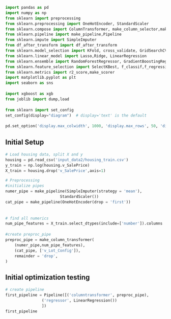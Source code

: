 ```python
import pandas as pd
import numpy as np
from sklearn import preprocessing
from sklearn.preprocessing import OneHotEncoder, StandardScaler
from sklearn.compose import ColumnTransformer, make_column_selector,make_column_transformer
from sklearn.pipeline import make_pipeline,Pipeline 
from sklearn.impute import SimpleImputer
from df_after_transform import df_after_transform
from sklearn.model_selection import KFold, cross_validate, GridSearchCV, cross_val_score,train_test_split
from sklearn.linear_model import Lasso,Ridge, LinearRegression
from sklearn.ensemble import RandomForestRegressor, GradientBoostingRegressor
from sklearn.feature_selection import SelectKBest, f_classif,f_regression
from sklearn.metrics import r2_score,make_scorer
import matplotlib.pyplot as plt
import seaborn as sns

import xgboost as xgb
from joblib import dump,load

from sklearn import set_config
set_config(display="diagram")  # display='text' is the default

pd.set_option('display.max_colwidth', 1000, 'display.max_rows', 50, 'display.max_columns', None) 
```

## Initial Setup


```python
# Load housing data, split X and y
housing = pd.read_csv('input_data2/housing_train.csv')
y_train = np.log(housing.v_SalePrice)
X_train = housing.drop('v_SalePrice',axis=1)
```


```python
# Preprocessing
#initialize pipes
numer_pipe = make_pipeline(SimpleImputer(strategy = 'mean'),
                        StandardScaler())
cat_pipe = make_pipeline(OneHotEncoder(drop = 'first'))


# find all numerics
num_pipe_features = X_train.select_dtypes(include=['number']).columns

#create preproc_pipe
preproc_pipe = make_column_transformer(
    (numer_pipe,num_pipe_features),
    (cat_pipe, ['v_Lot_Config']),
    remainder = 'drop',
)

```

## Initial optimization testing


```python
# create pipeline
first_pipeline = Pipeline([('columntransformer', preproc_pipe),
                ('regressor', LinearRegression())
                ])
first_pipeline
```




<style>#sk-container-id-1 {color: black;background-color: white;}#sk-container-id-1 pre{padding: 0;}#sk-container-id-1 div.sk-toggleable {background-color: white;}#sk-container-id-1 label.sk-toggleable__label {cursor: pointer;display: block;width: 100%;margin-bottom: 0;padding: 0.3em;box-sizing: border-box;text-align: center;}#sk-container-id-1 label.sk-toggleable__label-arrow:before {content: "▸";float: left;margin-right: 0.25em;color: #696969;}#sk-container-id-1 label.sk-toggleable__label-arrow:hover:before {color: black;}#sk-container-id-1 div.sk-estimator:hover label.sk-toggleable__label-arrow:before {color: black;}#sk-container-id-1 div.sk-toggleable__content {max-height: 0;max-width: 0;overflow: hidden;text-align: left;background-color: #f0f8ff;}#sk-container-id-1 div.sk-toggleable__content pre {margin: 0.2em;color: black;border-radius: 0.25em;background-color: #f0f8ff;}#sk-container-id-1 input.sk-toggleable__control:checked~div.sk-toggleable__content {max-height: 200px;max-width: 100%;overflow: auto;}#sk-container-id-1 input.sk-toggleable__control:checked~label.sk-toggleable__label-arrow:before {content: "▾";}#sk-container-id-1 div.sk-estimator input.sk-toggleable__control:checked~label.sk-toggleable__label {background-color: #d4ebff;}#sk-container-id-1 div.sk-label input.sk-toggleable__control:checked~label.sk-toggleable__label {background-color: #d4ebff;}#sk-container-id-1 input.sk-hidden--visually {border: 0;clip: rect(1px 1px 1px 1px);clip: rect(1px, 1px, 1px, 1px);height: 1px;margin: -1px;overflow: hidden;padding: 0;position: absolute;width: 1px;}#sk-container-id-1 div.sk-estimator {font-family: monospace;background-color: #f0f8ff;border: 1px dotted black;border-radius: 0.25em;box-sizing: border-box;margin-bottom: 0.5em;}#sk-container-id-1 div.sk-estimator:hover {background-color: #d4ebff;}#sk-container-id-1 div.sk-parallel-item::after {content: "";width: 100%;border-bottom: 1px solid gray;flex-grow: 1;}#sk-container-id-1 div.sk-label:hover label.sk-toggleable__label {background-color: #d4ebff;}#sk-container-id-1 div.sk-serial::before {content: "";position: absolute;border-left: 1px solid gray;box-sizing: border-box;top: 0;bottom: 0;left: 50%;z-index: 0;}#sk-container-id-1 div.sk-serial {display: flex;flex-direction: column;align-items: center;background-color: white;padding-right: 0.2em;padding-left: 0.2em;position: relative;}#sk-container-id-1 div.sk-item {position: relative;z-index: 1;}#sk-container-id-1 div.sk-parallel {display: flex;align-items: stretch;justify-content: center;background-color: white;position: relative;}#sk-container-id-1 div.sk-item::before, #sk-container-id-1 div.sk-parallel-item::before {content: "";position: absolute;border-left: 1px solid gray;box-sizing: border-box;top: 0;bottom: 0;left: 50%;z-index: -1;}#sk-container-id-1 div.sk-parallel-item {display: flex;flex-direction: column;z-index: 1;position: relative;background-color: white;}#sk-container-id-1 div.sk-parallel-item:first-child::after {align-self: flex-end;width: 50%;}#sk-container-id-1 div.sk-parallel-item:last-child::after {align-self: flex-start;width: 50%;}#sk-container-id-1 div.sk-parallel-item:only-child::after {width: 0;}#sk-container-id-1 div.sk-dashed-wrapped {border: 1px dashed gray;margin: 0 0.4em 0.5em 0.4em;box-sizing: border-box;padding-bottom: 0.4em;background-color: white;}#sk-container-id-1 div.sk-label label {font-family: monospace;font-weight: bold;display: inline-block;line-height: 1.2em;}#sk-container-id-1 div.sk-label-container {text-align: center;}#sk-container-id-1 div.sk-container {/* jupyter's `normalize.less` sets `[hidden] { display: none; }` but bootstrap.min.css set `[hidden] { display: none !important; }` so we also need the `!important` here to be able to override the default hidden behavior on the sphinx rendered scikit-learn.org. See: https://github.com/scikit-learn/scikit-learn/issues/21755 */display: inline-block !important;position: relative;}#sk-container-id-1 div.sk-text-repr-fallback {display: none;}</style><div id="sk-container-id-1" class="sk-top-container"><div class="sk-text-repr-fallback"><pre>Pipeline(steps=[(&#x27;columntransformer&#x27;,
                 ColumnTransformer(transformers=[(&#x27;pipeline-1&#x27;,
                                                  Pipeline(steps=[(&#x27;simpleimputer&#x27;,
                                                                   SimpleImputer()),
                                                                  (&#x27;standardscaler&#x27;,
                                                                   StandardScaler())]),
                                                  Index([&#x27;v_MS_SubClass&#x27;, &#x27;v_Lot_Frontage&#x27;, &#x27;v_Lot_Area&#x27;, &#x27;v_Overall_Qual&#x27;,
       &#x27;v_Overall_Cond&#x27;, &#x27;v_Year_Built&#x27;, &#x27;v_Year_Remod/Add&#x27;, &#x27;v_Mas_Vnr_Area&#x27;,
       &#x27;v_BsmtFin_SF_1&#x27;, &#x27;v_BsmtFin_SF_2&#x27;, &#x27;v_Bsmt...
       &#x27;v_Bedroom_AbvGr&#x27;, &#x27;v_Kitchen_AbvGr&#x27;, &#x27;v_TotRms_AbvGrd&#x27;, &#x27;v_Fireplaces&#x27;,
       &#x27;v_Garage_Yr_Blt&#x27;, &#x27;v_Garage_Cars&#x27;, &#x27;v_Garage_Area&#x27;, &#x27;v_Wood_Deck_SF&#x27;,
       &#x27;v_Open_Porch_SF&#x27;, &#x27;v_Enclosed_Porch&#x27;, &#x27;v_3Ssn_Porch&#x27;, &#x27;v_Screen_Porch&#x27;,
       &#x27;v_Pool_Area&#x27;, &#x27;v_Misc_Val&#x27;, &#x27;v_Mo_Sold&#x27;, &#x27;v_Yr_Sold&#x27;],
      dtype=&#x27;object&#x27;)),
                                                 (&#x27;pipeline-2&#x27;,
                                                  Pipeline(steps=[(&#x27;onehotencoder&#x27;,
                                                                   OneHotEncoder(drop=&#x27;first&#x27;))]),
                                                  [&#x27;v_Lot_Config&#x27;])])),
                (&#x27;regressor&#x27;, LinearRegression())])</pre><b>In a Jupyter environment, please rerun this cell to show the HTML representation or trust the notebook. <br />On GitHub, the HTML representation is unable to render, please try loading this page with nbviewer.org.</b></div><div class="sk-container" hidden><div class="sk-item sk-dashed-wrapped"><div class="sk-label-container"><div class="sk-label sk-toggleable"><input class="sk-toggleable__control sk-hidden--visually" id="sk-estimator-id-1" type="checkbox" ><label for="sk-estimator-id-1" class="sk-toggleable__label sk-toggleable__label-arrow">Pipeline</label><div class="sk-toggleable__content"><pre>Pipeline(steps=[(&#x27;columntransformer&#x27;,
                 ColumnTransformer(transformers=[(&#x27;pipeline-1&#x27;,
                                                  Pipeline(steps=[(&#x27;simpleimputer&#x27;,
                                                                   SimpleImputer()),
                                                                  (&#x27;standardscaler&#x27;,
                                                                   StandardScaler())]),
                                                  Index([&#x27;v_MS_SubClass&#x27;, &#x27;v_Lot_Frontage&#x27;, &#x27;v_Lot_Area&#x27;, &#x27;v_Overall_Qual&#x27;,
       &#x27;v_Overall_Cond&#x27;, &#x27;v_Year_Built&#x27;, &#x27;v_Year_Remod/Add&#x27;, &#x27;v_Mas_Vnr_Area&#x27;,
       &#x27;v_BsmtFin_SF_1&#x27;, &#x27;v_BsmtFin_SF_2&#x27;, &#x27;v_Bsmt...
       &#x27;v_Bedroom_AbvGr&#x27;, &#x27;v_Kitchen_AbvGr&#x27;, &#x27;v_TotRms_AbvGrd&#x27;, &#x27;v_Fireplaces&#x27;,
       &#x27;v_Garage_Yr_Blt&#x27;, &#x27;v_Garage_Cars&#x27;, &#x27;v_Garage_Area&#x27;, &#x27;v_Wood_Deck_SF&#x27;,
       &#x27;v_Open_Porch_SF&#x27;, &#x27;v_Enclosed_Porch&#x27;, &#x27;v_3Ssn_Porch&#x27;, &#x27;v_Screen_Porch&#x27;,
       &#x27;v_Pool_Area&#x27;, &#x27;v_Misc_Val&#x27;, &#x27;v_Mo_Sold&#x27;, &#x27;v_Yr_Sold&#x27;],
      dtype=&#x27;object&#x27;)),
                                                 (&#x27;pipeline-2&#x27;,
                                                  Pipeline(steps=[(&#x27;onehotencoder&#x27;,
                                                                   OneHotEncoder(drop=&#x27;first&#x27;))]),
                                                  [&#x27;v_Lot_Config&#x27;])])),
                (&#x27;regressor&#x27;, LinearRegression())])</pre></div></div></div><div class="sk-serial"><div class="sk-item sk-dashed-wrapped"><div class="sk-label-container"><div class="sk-label sk-toggleable"><input class="sk-toggleable__control sk-hidden--visually" id="sk-estimator-id-2" type="checkbox" ><label for="sk-estimator-id-2" class="sk-toggleable__label sk-toggleable__label-arrow">columntransformer: ColumnTransformer</label><div class="sk-toggleable__content"><pre>ColumnTransformer(transformers=[(&#x27;pipeline-1&#x27;,
                                 Pipeline(steps=[(&#x27;simpleimputer&#x27;,
                                                  SimpleImputer()),
                                                 (&#x27;standardscaler&#x27;,
                                                  StandardScaler())]),
                                 Index([&#x27;v_MS_SubClass&#x27;, &#x27;v_Lot_Frontage&#x27;, &#x27;v_Lot_Area&#x27;, &#x27;v_Overall_Qual&#x27;,
       &#x27;v_Overall_Cond&#x27;, &#x27;v_Year_Built&#x27;, &#x27;v_Year_Remod/Add&#x27;, &#x27;v_Mas_Vnr_Area&#x27;,
       &#x27;v_BsmtFin_SF_1&#x27;, &#x27;v_BsmtFin_SF_2&#x27;, &#x27;v_Bsmt_Unf_SF&#x27;, &#x27;v_Total_Bsmt_SF&#x27;,
       &#x27;v_1st_Flr...
       &#x27;v_Bedroom_AbvGr&#x27;, &#x27;v_Kitchen_AbvGr&#x27;, &#x27;v_TotRms_AbvGrd&#x27;, &#x27;v_Fireplaces&#x27;,
       &#x27;v_Garage_Yr_Blt&#x27;, &#x27;v_Garage_Cars&#x27;, &#x27;v_Garage_Area&#x27;, &#x27;v_Wood_Deck_SF&#x27;,
       &#x27;v_Open_Porch_SF&#x27;, &#x27;v_Enclosed_Porch&#x27;, &#x27;v_3Ssn_Porch&#x27;, &#x27;v_Screen_Porch&#x27;,
       &#x27;v_Pool_Area&#x27;, &#x27;v_Misc_Val&#x27;, &#x27;v_Mo_Sold&#x27;, &#x27;v_Yr_Sold&#x27;],
      dtype=&#x27;object&#x27;)),
                                (&#x27;pipeline-2&#x27;,
                                 Pipeline(steps=[(&#x27;onehotencoder&#x27;,
                                                  OneHotEncoder(drop=&#x27;first&#x27;))]),
                                 [&#x27;v_Lot_Config&#x27;])])</pre></div></div></div><div class="sk-parallel"><div class="sk-parallel-item"><div class="sk-item"><div class="sk-label-container"><div class="sk-label sk-toggleable"><input class="sk-toggleable__control sk-hidden--visually" id="sk-estimator-id-3" type="checkbox" ><label for="sk-estimator-id-3" class="sk-toggleable__label sk-toggleable__label-arrow">pipeline-1</label><div class="sk-toggleable__content"><pre>Index([&#x27;v_MS_SubClass&#x27;, &#x27;v_Lot_Frontage&#x27;, &#x27;v_Lot_Area&#x27;, &#x27;v_Overall_Qual&#x27;,
       &#x27;v_Overall_Cond&#x27;, &#x27;v_Year_Built&#x27;, &#x27;v_Year_Remod/Add&#x27;, &#x27;v_Mas_Vnr_Area&#x27;,
       &#x27;v_BsmtFin_SF_1&#x27;, &#x27;v_BsmtFin_SF_2&#x27;, &#x27;v_Bsmt_Unf_SF&#x27;, &#x27;v_Total_Bsmt_SF&#x27;,
       &#x27;v_1st_Flr_SF&#x27;, &#x27;v_2nd_Flr_SF&#x27;, &#x27;v_Low_Qual_Fin_SF&#x27;, &#x27;v_Gr_Liv_Area&#x27;,
       &#x27;v_Bsmt_Full_Bath&#x27;, &#x27;v_Bsmt_Half_Bath&#x27;, &#x27;v_Full_Bath&#x27;, &#x27;v_Half_Bath&#x27;,
       &#x27;v_Bedroom_AbvGr&#x27;, &#x27;v_Kitchen_AbvGr&#x27;, &#x27;v_TotRms_AbvGrd&#x27;, &#x27;v_Fireplaces&#x27;,
       &#x27;v_Garage_Yr_Blt&#x27;, &#x27;v_Garage_Cars&#x27;, &#x27;v_Garage_Area&#x27;, &#x27;v_Wood_Deck_SF&#x27;,
       &#x27;v_Open_Porch_SF&#x27;, &#x27;v_Enclosed_Porch&#x27;, &#x27;v_3Ssn_Porch&#x27;, &#x27;v_Screen_Porch&#x27;,
       &#x27;v_Pool_Area&#x27;, &#x27;v_Misc_Val&#x27;, &#x27;v_Mo_Sold&#x27;, &#x27;v_Yr_Sold&#x27;],
      dtype=&#x27;object&#x27;)</pre></div></div></div><div class="sk-serial"><div class="sk-item"><div class="sk-serial"><div class="sk-item"><div class="sk-estimator sk-toggleable"><input class="sk-toggleable__control sk-hidden--visually" id="sk-estimator-id-4" type="checkbox" ><label for="sk-estimator-id-4" class="sk-toggleable__label sk-toggleable__label-arrow">SimpleImputer</label><div class="sk-toggleable__content"><pre>SimpleImputer()</pre></div></div></div><div class="sk-item"><div class="sk-estimator sk-toggleable"><input class="sk-toggleable__control sk-hidden--visually" id="sk-estimator-id-5" type="checkbox" ><label for="sk-estimator-id-5" class="sk-toggleable__label sk-toggleable__label-arrow">StandardScaler</label><div class="sk-toggleable__content"><pre>StandardScaler()</pre></div></div></div></div></div></div></div></div><div class="sk-parallel-item"><div class="sk-item"><div class="sk-label-container"><div class="sk-label sk-toggleable"><input class="sk-toggleable__control sk-hidden--visually" id="sk-estimator-id-6" type="checkbox" ><label for="sk-estimator-id-6" class="sk-toggleable__label sk-toggleable__label-arrow">pipeline-2</label><div class="sk-toggleable__content"><pre>[&#x27;v_Lot_Config&#x27;]</pre></div></div></div><div class="sk-serial"><div class="sk-item"><div class="sk-serial"><div class="sk-item"><div class="sk-estimator sk-toggleable"><input class="sk-toggleable__control sk-hidden--visually" id="sk-estimator-id-7" type="checkbox" ><label for="sk-estimator-id-7" class="sk-toggleable__label sk-toggleable__label-arrow">OneHotEncoder</label><div class="sk-toggleable__content"><pre>OneHotEncoder(drop=&#x27;first&#x27;)</pre></div></div></div></div></div></div></div></div></div></div><div class="sk-item"><div class="sk-estimator sk-toggleable"><input class="sk-toggleable__control sk-hidden--visually" id="sk-estimator-id-8" type="checkbox" ><label for="sk-estimator-id-8" class="sk-toggleable__label sk-toggleable__label-arrow">LinearRegression</label><div class="sk-toggleable__content"><pre>LinearRegression()</pre></div></div></div></div></div></div></div>



Implemented 5 diff models:
LinearRegression, Ridge, RandomForest,GradientBoost,xgboost. 

The goal of this section is use broad parameters to determine which models work the best with our set to find our focus models. 


```python
param_grid = [
    {'regressor': [LinearRegression()]},
    {'regressor': [Ridge()], 'regressor__alpha': [0.1, 1.0, 10.0]},
    {'regressor': [RandomForestRegressor(random_state=42)], 
     'regressor__n_estimators': [100, 200], 'regressor__max_depth': [None, 10, 20]},
    {'regressor': [GradientBoostingRegressor(random_state=42)], 
     'regressor__n_estimators': [100, 200], 'regressor__learning_rate': [0.01, 0.1], 'regressor__max_depth': [3, 5]},
    {'regressor': [xgb.XGBRegressor(objective='reg:squarederror', random_state=42)],
     'regressor__n_estimators': [100, 200], 'regressor__learning_rate': [0.01, 0.1], 'regressor__max_depth': [3, 5]}
]

# Initialize GridSearchCV
grid_search = GridSearchCV(first_pipeline, param_grid, cv=5, scoring=make_scorer(r2_score))

# Fit GridSearchCV
results = grid_search.fit(X_train, y_train)

```


```python
# show all models
results_df = pd.DataFrame(results.cv_results_)
#display(results_df)
```


```python
# show top 5 models
sorted_df = results_df.sort_values(by='rank_test_score')
display(sorted_df.head(5))

```


<div>
<style scoped>
    .dataframe tbody tr th:only-of-type {
        vertical-align: middle;
    }

    .dataframe tbody tr th {
        vertical-align: top;
    }

    .dataframe thead th {
        text-align: right;
    }
</style>
<table border="1" class="dataframe">
  <thead>
    <tr style="text-align: right;">
      <th></th>
      <th>mean_fit_time</th>
      <th>std_fit_time</th>
      <th>mean_score_time</th>
      <th>std_score_time</th>
      <th>param_regressor</th>
      <th>param_regressor__alpha</th>
      <th>param_regressor__max_depth</th>
      <th>param_regressor__n_estimators</th>
      <th>param_regressor__learning_rate</th>
      <th>params</th>
      <th>split0_test_score</th>
      <th>split1_test_score</th>
      <th>split2_test_score</th>
      <th>split3_test_score</th>
      <th>split4_test_score</th>
      <th>mean_test_score</th>
      <th>std_test_score</th>
      <th>rank_test_score</th>
    </tr>
  </thead>
  <tbody>
    <tr>
      <th>23</th>
      <td>0.045453</td>
      <td>0.005345</td>
      <td>0.001336</td>
      <td>0.000039</td>
      <td>XGBRegressor(base_score=None, booster=None, callbacks=None,\n             colsample_bylevel=None, colsample_bynode=None,\n             colsample_bytree=None, device=None, early_stopping_rounds=None,\n             enable_categorical=False, eval_metric=None, feature_types=None,\n             gamma=None, grow_policy=None, importance_type=None,\n             interaction_constraints=None, learning_rate=0.1, max_bin=None,\n             max_cat_threshold=None, max_cat_to_onehot=None,\n             max_delta_step=None, max_depth=3, max_leaves=None,\n             min_child_weight=None, missing=nan, monotone_constraints=None,\n             multi_strategy=None, n_estimators=200, n_jobs=None,\n             num_parallel_tree=None, random_state=42, ...)</td>
      <td>NaN</td>
      <td>3</td>
      <td>200</td>
      <td>0.1</td>
      <td>{'regressor': XGBRegressor(base_score=None, booster=None, callbacks=None,
             colsample_bylevel=None, colsample_bynode=None,
             colsample_bytree=None, device=None, early_stopping_rounds=None,
             enable_categorical=False, eval_metric=None, feature_types=None,
             gamma=None, grow_policy=None, importance_type=None,
             interaction_constraints=None, learning_rate=0.1, max_bin=None,
             max_cat_threshold=None, max_cat_to_onehot=None,
             max_delta_step=None, max_depth=3, max_leaves=None,
             min_child_weight=None, missing=nan, monotone_constraints=None,
             multi_strategy=None, n_estimators=200, n_jobs=None,
             num_parallel_tree=None, random_state=42, ...), 'regressor__learning_rate': 0.1, 'regressor__max_depth': 3, 'regressor__n_estimators': 200}</td>
      <td>0.882344</td>
      <td>0.875975</td>
      <td>0.894589</td>
      <td>0.872338</td>
      <td>0.867376</td>
      <td>0.878525</td>
      <td>0.009399</td>
      <td>1</td>
    </tr>
    <tr>
      <th>22</th>
      <td>0.023851</td>
      <td>0.000609</td>
      <td>0.001291</td>
      <td>0.000080</td>
      <td>XGBRegressor(base_score=None, booster=None, callbacks=None,\n             colsample_bylevel=None, colsample_bynode=None,\n             colsample_bytree=None, device=None, early_stopping_rounds=None,\n             enable_categorical=False, eval_metric=None, feature_types=None,\n             gamma=None, grow_policy=None, importance_type=None,\n             interaction_constraints=None, learning_rate=0.1, max_bin=None,\n             max_cat_threshold=None, max_cat_to_onehot=None,\n             max_delta_step=None, max_depth=3, max_leaves=None,\n             min_child_weight=None, missing=nan, monotone_constraints=None,\n             multi_strategy=None, n_estimators=200, n_jobs=None,\n             num_parallel_tree=None, random_state=42, ...)</td>
      <td>NaN</td>
      <td>3</td>
      <td>100</td>
      <td>0.1</td>
      <td>{'regressor': XGBRegressor(base_score=None, booster=None, callbacks=None,
             colsample_bylevel=None, colsample_bynode=None,
             colsample_bytree=None, device=None, early_stopping_rounds=None,
             enable_categorical=False, eval_metric=None, feature_types=None,
             gamma=None, grow_policy=None, importance_type=None,
             interaction_constraints=None, learning_rate=0.1, max_bin=None,
             max_cat_threshold=None, max_cat_to_onehot=None,
             max_delta_step=None, max_depth=3, max_leaves=None,
             min_child_weight=None, missing=nan, monotone_constraints=None,
             multi_strategy=None, n_estimators=200, n_jobs=None,
             num_parallel_tree=None, random_state=42, ...), 'regressor__learning_rate': 0.1, 'regressor__max_depth': 3, 'regressor__n_estimators': 100}</td>
      <td>0.881188</td>
      <td>0.872635</td>
      <td>0.892755</td>
      <td>0.864018</td>
      <td>0.833179</td>
      <td>0.868755</td>
      <td>0.020168</td>
      <td>2</td>
    </tr>
    <tr>
      <th>15</th>
      <td>0.658460</td>
      <td>0.005539</td>
      <td>0.001886</td>
      <td>0.000297</td>
      <td>GradientBoostingRegressor(random_state=42)</td>
      <td>NaN</td>
      <td>3</td>
      <td>200</td>
      <td>0.1</td>
      <td>{'regressor': GradientBoostingRegressor(random_state=42), 'regressor__learning_rate': 0.1, 'regressor__max_depth': 3, 'regressor__n_estimators': 200}</td>
      <td>0.868932</td>
      <td>0.859619</td>
      <td>0.895496</td>
      <td>0.866676</td>
      <td>0.848962</td>
      <td>0.867937</td>
      <td>0.015436</td>
      <td>3</td>
    </tr>
    <tr>
      <th>25</th>
      <td>0.089054</td>
      <td>0.002955</td>
      <td>0.001906</td>
      <td>0.000588</td>
      <td>XGBRegressor(base_score=None, booster=None, callbacks=None,\n             colsample_bylevel=None, colsample_bynode=None,\n             colsample_bytree=None, device=None, early_stopping_rounds=None,\n             enable_categorical=False, eval_metric=None, feature_types=None,\n             gamma=None, grow_policy=None, importance_type=None,\n             interaction_constraints=None, learning_rate=0.1, max_bin=None,\n             max_cat_threshold=None, max_cat_to_onehot=None,\n             max_delta_step=None, max_depth=3, max_leaves=None,\n             min_child_weight=None, missing=nan, monotone_constraints=None,\n             multi_strategy=None, n_estimators=200, n_jobs=None,\n             num_parallel_tree=None, random_state=42, ...)</td>
      <td>NaN</td>
      <td>5</td>
      <td>200</td>
      <td>0.1</td>
      <td>{'regressor': XGBRegressor(base_score=None, booster=None, callbacks=None,
             colsample_bylevel=None, colsample_bynode=None,
             colsample_bytree=None, device=None, early_stopping_rounds=None,
             enable_categorical=False, eval_metric=None, feature_types=None,
             gamma=None, grow_policy=None, importance_type=None,
             interaction_constraints=None, learning_rate=0.1, max_bin=None,
             max_cat_threshold=None, max_cat_to_onehot=None,
             max_delta_step=None, max_depth=3, max_leaves=None,
             min_child_weight=None, missing=nan, monotone_constraints=None,
             multi_strategy=None, n_estimators=200, n_jobs=None,
             num_parallel_tree=None, random_state=42, ...), 'regressor__learning_rate': 0.1, 'regressor__max_depth': 5, 'regressor__n_estimators': 200}</td>
      <td>0.876344</td>
      <td>0.869796</td>
      <td>0.872133</td>
      <td>0.865312</td>
      <td>0.842679</td>
      <td>0.865253</td>
      <td>0.011837</td>
      <td>4</td>
    </tr>
    <tr>
      <th>14</th>
      <td>0.332188</td>
      <td>0.009319</td>
      <td>0.001486</td>
      <td>0.000160</td>
      <td>GradientBoostingRegressor(random_state=42)</td>
      <td>NaN</td>
      <td>3</td>
      <td>100</td>
      <td>0.1</td>
      <td>{'regressor': GradientBoostingRegressor(random_state=42), 'regressor__learning_rate': 0.1, 'regressor__max_depth': 3, 'regressor__n_estimators': 100}</td>
      <td>0.870595</td>
      <td>0.859571</td>
      <td>0.893509</td>
      <td>0.867244</td>
      <td>0.832723</td>
      <td>0.864728</td>
      <td>0.019596</td>
      <td>5</td>
    </tr>
  </tbody>
</table>
</div>



```python
def extract_model_name(params):
    return type(params['regressor']).__name__

# Apply the function to create a new column with the model name
results_df['model_name'] = results_df['params'].apply(extract_model_name)

# Map model names to colors
color_map = {
    'LinearRegression': 'blue',
    'Ridge': 'green',
    'RandomForestRegressor': 'red',
    'GradientBoostingRegressor': 'purple',
    'XGBRegressor': 'orange'
}

# Plotting
plt.figure(figsize=(10, 6))
for model_name, color in color_map.items():
    # Filter data for each model
    subset = results_df[results_df['model_name'] == model_name]
    
    # Plot each model data in the scatter plot
    plt.scatter(subset['std_test_score'], subset['mean_test_score'], color=color, label=model_name)

plt.xlabel('Standard Deviation of Test Score (std_test_score)')
plt.ylabel('Mean Test Score (mean_test_score)')
plt.title('Model Performance Comparison')
plt.legend(title='Model Type')
plt.grid(True)
plt.show()
```


    
![png](output_10_0.png)
    


The top models were either the GradientBoost or xgboost. xgboost is essentially a gradient boosting library, and this shows that using a gradient boost model is best in this data set. 

I will be using the xgboost model and tuning certian hyper parameters to optomize r2. 

It is important to recognize that the gradient boosting models boasted the best scores, as well as the lowest scores as well. This will show the importance of choosing valid hyperparamters. 

I chose the xgboost over the sklearn: gradientboost because xgboost has more features than gradient boost, 
and it handles larger datasets better. While our dataset is relatively small, Using xgboost will help translate this analysis to larger sets of data in the real world. 

## XGBOOST optimization


```python
xg_pipe = Pipeline([('preprocessor', preproc_pipe),
    ('regressor', xgb.XGBRegressor(objective='reg:squarederror'))])

```


```python
## from optomizing alpha only using the top parameters without alpha

parameters = {
    'regressor__n_estimators': [200, 300],
    'regressor__learning_rate': [0.01, 0.05, 0.1],
    'regressor__max_depth': [3, 5],
    'regressor__colsample_bytree': [0.6,0.7, 0.8],
    'regressor__subsample': [0.7, 0.8, 1.0],

    
}
grid_search = GridSearchCV(estimator = xg_pipe, param_grid=parameters, cv=5, scoring='r2')
results = grid_search.fit(X_train, y_train)

optimal_model = results.best_params_
# look online to understand more on xgboost parameters
# Fit the model
```


```python
## show table

results_df = pd.DataFrame(results.cv_results_)
display(results_df)
```


<div>
<style scoped>
    .dataframe tbody tr th:only-of-type {
        vertical-align: middle;
    }

    .dataframe tbody tr th {
        vertical-align: top;
    }

    .dataframe thead th {
        text-align: right;
    }
</style>
<table border="1" class="dataframe">
  <thead>
    <tr style="text-align: right;">
      <th></th>
      <th>mean_fit_time</th>
      <th>std_fit_time</th>
      <th>mean_score_time</th>
      <th>std_score_time</th>
      <th>param_regressor__colsample_bytree</th>
      <th>param_regressor__learning_rate</th>
      <th>param_regressor__max_depth</th>
      <th>param_regressor__n_estimators</th>
      <th>param_regressor__subsample</th>
      <th>params</th>
      <th>split0_test_score</th>
      <th>split1_test_score</th>
      <th>split2_test_score</th>
      <th>split3_test_score</th>
      <th>split4_test_score</th>
      <th>mean_test_score</th>
      <th>std_test_score</th>
      <th>rank_test_score</th>
    </tr>
  </thead>
  <tbody>
    <tr>
      <th>0</th>
      <td>0.054550</td>
      <td>0.013662</td>
      <td>0.001930</td>
      <td>0.000485</td>
      <td>0.6</td>
      <td>0.01</td>
      <td>3</td>
      <td>200</td>
      <td>0.7</td>
      <td>{'regressor__colsample_bytree': 0.6, 'regressor__learning_rate': 0.01, 'regressor__max_depth': 3, 'regressor__n_estimators': 200, 'regressor__subsample': 0.7}</td>
      <td>0.779967</td>
      <td>0.713743</td>
      <td>0.810654</td>
      <td>0.757609</td>
      <td>0.676959</td>
      <td>0.747786</td>
      <td>0.047455</td>
      <td>103</td>
    </tr>
    <tr>
      <th>1</th>
      <td>0.040769</td>
      <td>0.000955</td>
      <td>0.001365</td>
      <td>0.000043</td>
      <td>0.6</td>
      <td>0.01</td>
      <td>3</td>
      <td>200</td>
      <td>0.8</td>
      <td>{'regressor__colsample_bytree': 0.6, 'regressor__learning_rate': 0.01, 'regressor__max_depth': 3, 'regressor__n_estimators': 200, 'regressor__subsample': 0.8}</td>
      <td>0.779259</td>
      <td>0.710119</td>
      <td>0.812617</td>
      <td>0.757710</td>
      <td>0.682651</td>
      <td>0.748471</td>
      <td>0.046800</td>
      <td>100</td>
    </tr>
    <tr>
      <th>2</th>
      <td>0.042698</td>
      <td>0.003806</td>
      <td>0.001697</td>
      <td>0.000303</td>
      <td>0.6</td>
      <td>0.01</td>
      <td>3</td>
      <td>200</td>
      <td>1.0</td>
      <td>{'regressor__colsample_bytree': 0.6, 'regressor__learning_rate': 0.01, 'regressor__max_depth': 3, 'regressor__n_estimators': 200, 'regressor__subsample': 1.0}</td>
      <td>0.776877</td>
      <td>0.706808</td>
      <td>0.809206</td>
      <td>0.758100</td>
      <td>0.670700</td>
      <td>0.744338</td>
      <td>0.049572</td>
      <td>108</td>
    </tr>
    <tr>
      <th>3</th>
      <td>0.060063</td>
      <td>0.004481</td>
      <td>0.009898</td>
      <td>0.016597</td>
      <td>0.6</td>
      <td>0.01</td>
      <td>3</td>
      <td>300</td>
      <td>0.7</td>
      <td>{'regressor__colsample_bytree': 0.6, 'regressor__learning_rate': 0.01, 'regressor__max_depth': 3, 'regressor__n_estimators': 300, 'regressor__subsample': 0.7}</td>
      <td>0.834727</td>
      <td>0.801969</td>
      <td>0.861313</td>
      <td>0.819082</td>
      <td>0.744475</td>
      <td>0.812313</td>
      <td>0.039136</td>
      <td>83</td>
    </tr>
    <tr>
      <th>4</th>
      <td>0.057968</td>
      <td>0.001877</td>
      <td>0.001749</td>
      <td>0.000499</td>
      <td>0.6</td>
      <td>0.01</td>
      <td>3</td>
      <td>300</td>
      <td>0.8</td>
      <td>{'regressor__colsample_bytree': 0.6, 'regressor__learning_rate': 0.01, 'regressor__max_depth': 3, 'regressor__n_estimators': 300, 'regressor__subsample': 0.8}</td>
      <td>0.833448</td>
      <td>0.801364</td>
      <td>0.860943</td>
      <td>0.818924</td>
      <td>0.747170</td>
      <td>0.812370</td>
      <td>0.037997</td>
      <td>82</td>
    </tr>
    <tr>
      <th>...</th>
      <td>...</td>
      <td>...</td>
      <td>...</td>
      <td>...</td>
      <td>...</td>
      <td>...</td>
      <td>...</td>
      <td>...</td>
      <td>...</td>
      <td>...</td>
      <td>...</td>
      <td>...</td>
      <td>...</td>
      <td>...</td>
      <td>...</td>
      <td>...</td>
      <td>...</td>
      <td>...</td>
    </tr>
    <tr>
      <th>103</th>
      <td>0.089029</td>
      <td>0.002156</td>
      <td>0.001627</td>
      <td>0.000067</td>
      <td>0.8</td>
      <td>0.1</td>
      <td>5</td>
      <td>200</td>
      <td>0.8</td>
      <td>{'regressor__colsample_bytree': 0.8, 'regressor__learning_rate': 0.1, 'regressor__max_depth': 5, 'regressor__n_estimators': 200, 'regressor__subsample': 0.8}</td>
      <td>0.886978</td>
      <td>0.872967</td>
      <td>0.881387</td>
      <td>0.882692</td>
      <td>0.823042</td>
      <td>0.869413</td>
      <td>0.023627</td>
      <td>65</td>
    </tr>
    <tr>
      <th>104</th>
      <td>0.086027</td>
      <td>0.003787</td>
      <td>0.001674</td>
      <td>0.000151</td>
      <td>0.8</td>
      <td>0.1</td>
      <td>5</td>
      <td>200</td>
      <td>1.0</td>
      <td>{'regressor__colsample_bytree': 0.8, 'regressor__learning_rate': 0.1, 'regressor__max_depth': 5, 'regressor__n_estimators': 200, 'regressor__subsample': 1.0}</td>
      <td>0.875690</td>
      <td>0.869094</td>
      <td>0.876088</td>
      <td>0.883686</td>
      <td>0.836756</td>
      <td>0.868263</td>
      <td>0.016417</td>
      <td>68</td>
    </tr>
    <tr>
      <th>105</th>
      <td>0.129308</td>
      <td>0.001955</td>
      <td>0.001868</td>
      <td>0.000152</td>
      <td>0.8</td>
      <td>0.1</td>
      <td>5</td>
      <td>300</td>
      <td>0.7</td>
      <td>{'regressor__colsample_bytree': 0.8, 'regressor__learning_rate': 0.1, 'regressor__max_depth': 5, 'regressor__n_estimators': 300, 'regressor__subsample': 0.7}</td>
      <td>0.875555</td>
      <td>0.859618</td>
      <td>0.881559</td>
      <td>0.879784</td>
      <td>0.839578</td>
      <td>0.867219</td>
      <td>0.015842</td>
      <td>72</td>
    </tr>
    <tr>
      <th>106</th>
      <td>0.136016</td>
      <td>0.005202</td>
      <td>0.001922</td>
      <td>0.000239</td>
      <td>0.8</td>
      <td>0.1</td>
      <td>5</td>
      <td>300</td>
      <td>0.8</td>
      <td>{'regressor__colsample_bytree': 0.8, 'regressor__learning_rate': 0.1, 'regressor__max_depth': 5, 'regressor__n_estimators': 300, 'regressor__subsample': 0.8}</td>
      <td>0.886461</td>
      <td>0.872335</td>
      <td>0.880836</td>
      <td>0.882212</td>
      <td>0.822290</td>
      <td>0.868827</td>
      <td>0.023716</td>
      <td>66</td>
    </tr>
    <tr>
      <th>107</th>
      <td>0.131447</td>
      <td>0.001624</td>
      <td>0.001851</td>
      <td>0.000132</td>
      <td>0.8</td>
      <td>0.1</td>
      <td>5</td>
      <td>300</td>
      <td>1.0</td>
      <td>{'regressor__colsample_bytree': 0.8, 'regressor__learning_rate': 0.1, 'regressor__max_depth': 5, 'regressor__n_estimators': 300, 'regressor__subsample': 1.0}</td>
      <td>0.875578</td>
      <td>0.867308</td>
      <td>0.876286</td>
      <td>0.883074</td>
      <td>0.838107</td>
      <td>0.868071</td>
      <td>0.015795</td>
      <td>70</td>
    </tr>
  </tbody>
</table>
<p>108 rows × 18 columns</p>
</div>



```python
# show top 5 models
sorted_df = results_df.sort_values(by='rank_test_score')
display(sorted_df.head(10))
```


<div>
<style scoped>
    .dataframe tbody tr th:only-of-type {
        vertical-align: middle;
    }

    .dataframe tbody tr th {
        vertical-align: top;
    }

    .dataframe thead th {
        text-align: right;
    }
</style>
<table border="1" class="dataframe">
  <thead>
    <tr style="text-align: right;">
      <th></th>
      <th>mean_fit_time</th>
      <th>std_fit_time</th>
      <th>mean_score_time</th>
      <th>std_score_time</th>
      <th>param_regressor__colsample_bytree</th>
      <th>param_regressor__learning_rate</th>
      <th>param_regressor__max_depth</th>
      <th>param_regressor__n_estimators</th>
      <th>param_regressor__subsample</th>
      <th>params</th>
      <th>split0_test_score</th>
      <th>split1_test_score</th>
      <th>split2_test_score</th>
      <th>split3_test_score</th>
      <th>split4_test_score</th>
      <th>mean_test_score</th>
      <th>std_test_score</th>
      <th>rank_test_score</th>
    </tr>
  </thead>
  <tbody>
    <tr>
      <th>98</th>
      <td>0.043464</td>
      <td>0.001619</td>
      <td>0.001502</td>
      <td>0.000199</td>
      <td>0.8</td>
      <td>0.1</td>
      <td>3</td>
      <td>200</td>
      <td>1.0</td>
      <td>{'regressor__colsample_bytree': 0.8, 'regressor__learning_rate': 0.1, 'regressor__max_depth': 3, 'regressor__n_estimators': 200, 'regressor__subsample': 1.0}</td>
      <td>0.885084</td>
      <td>0.875006</td>
      <td>0.896909</td>
      <td>0.875615</td>
      <td>0.872360</td>
      <td>0.880995</td>
      <td>0.009048</td>
      <td>1</td>
    </tr>
    <tr>
      <th>101</th>
      <td>0.063272</td>
      <td>0.002898</td>
      <td>0.001675</td>
      <td>0.000231</td>
      <td>0.8</td>
      <td>0.1</td>
      <td>3</td>
      <td>300</td>
      <td>1.0</td>
      <td>{'regressor__colsample_bytree': 0.8, 'regressor__learning_rate': 0.1, 'regressor__max_depth': 3, 'regressor__n_estimators': 300, 'regressor__subsample': 1.0}</td>
      <td>0.884181</td>
      <td>0.872842</td>
      <td>0.898161</td>
      <td>0.876703</td>
      <td>0.872757</td>
      <td>0.880929</td>
      <td>0.009566</td>
      <td>2</td>
    </tr>
    <tr>
      <th>26</th>
      <td>0.038614</td>
      <td>0.001403</td>
      <td>0.001400</td>
      <td>0.000111</td>
      <td>0.6</td>
      <td>0.1</td>
      <td>3</td>
      <td>200</td>
      <td>1.0</td>
      <td>{'regressor__colsample_bytree': 0.6, 'regressor__learning_rate': 0.1, 'regressor__max_depth': 3, 'regressor__n_estimators': 200, 'regressor__subsample': 1.0}</td>
      <td>0.886796</td>
      <td>0.870677</td>
      <td>0.897267</td>
      <td>0.877205</td>
      <td>0.872300</td>
      <td>0.880849</td>
      <td>0.009947</td>
      <td>3</td>
    </tr>
    <tr>
      <th>62</th>
      <td>0.043111</td>
      <td>0.005271</td>
      <td>0.001626</td>
      <td>0.000162</td>
      <td>0.7</td>
      <td>0.1</td>
      <td>3</td>
      <td>200</td>
      <td>1.0</td>
      <td>{'regressor__colsample_bytree': 0.7, 'regressor__learning_rate': 0.1, 'regressor__max_depth': 3, 'regressor__n_estimators': 200, 'regressor__subsample': 1.0}</td>
      <td>0.885598</td>
      <td>0.870062</td>
      <td>0.894292</td>
      <td>0.873079</td>
      <td>0.879083</td>
      <td>0.880423</td>
      <td>0.008743</td>
      <td>4</td>
    </tr>
    <tr>
      <th>65</th>
      <td>0.059456</td>
      <td>0.003413</td>
      <td>0.001521</td>
      <td>0.000083</td>
      <td>0.7</td>
      <td>0.1</td>
      <td>3</td>
      <td>300</td>
      <td>1.0</td>
      <td>{'regressor__colsample_bytree': 0.7, 'regressor__learning_rate': 0.1, 'regressor__max_depth': 3, 'regressor__n_estimators': 300, 'regressor__subsample': 1.0}</td>
      <td>0.883950</td>
      <td>0.869399</td>
      <td>0.894431</td>
      <td>0.874392</td>
      <td>0.878809</td>
      <td>0.880196</td>
      <td>0.008590</td>
      <td>5</td>
    </tr>
    <tr>
      <th>53</th>
      <td>0.058516</td>
      <td>0.001407</td>
      <td>0.001693</td>
      <td>0.000057</td>
      <td>0.7</td>
      <td>0.05</td>
      <td>3</td>
      <td>300</td>
      <td>1.0</td>
      <td>{'regressor__colsample_bytree': 0.7, 'regressor__learning_rate': 0.05, 'regressor__max_depth': 3, 'regressor__n_estimators': 300, 'regressor__subsample': 1.0}</td>
      <td>0.885515</td>
      <td>0.873327</td>
      <td>0.900885</td>
      <td>0.875316</td>
      <td>0.864602</td>
      <td>0.879929</td>
      <td>0.012411</td>
      <td>6</td>
    </tr>
    <tr>
      <th>29</th>
      <td>0.053351</td>
      <td>0.001488</td>
      <td>0.001417</td>
      <td>0.000079</td>
      <td>0.6</td>
      <td>0.1</td>
      <td>3</td>
      <td>300</td>
      <td>1.0</td>
      <td>{'regressor__colsample_bytree': 0.6, 'regressor__learning_rate': 0.1, 'regressor__max_depth': 3, 'regressor__n_estimators': 300, 'regressor__subsample': 1.0}</td>
      <td>0.887242</td>
      <td>0.868844</td>
      <td>0.898061</td>
      <td>0.877307</td>
      <td>0.866637</td>
      <td>0.879618</td>
      <td>0.011732</td>
      <td>7</td>
    </tr>
    <tr>
      <th>61</th>
      <td>0.045179</td>
      <td>0.008651</td>
      <td>0.001591</td>
      <td>0.000196</td>
      <td>0.7</td>
      <td>0.1</td>
      <td>3</td>
      <td>200</td>
      <td>0.8</td>
      <td>{'regressor__colsample_bytree': 0.7, 'regressor__learning_rate': 0.1, 'regressor__max_depth': 3, 'regressor__n_estimators': 200, 'regressor__subsample': 0.8}</td>
      <td>0.888671</td>
      <td>0.867338</td>
      <td>0.897604</td>
      <td>0.881924</td>
      <td>0.858016</td>
      <td>0.878710</td>
      <td>0.014311</td>
      <td>8</td>
    </tr>
    <tr>
      <th>16</th>
      <td>0.056086</td>
      <td>0.002034</td>
      <td>0.001562</td>
      <td>0.000351</td>
      <td>0.6</td>
      <td>0.05</td>
      <td>3</td>
      <td>300</td>
      <td>0.8</td>
      <td>{'regressor__colsample_bytree': 0.6, 'regressor__learning_rate': 0.05, 'regressor__max_depth': 3, 'regressor__n_estimators': 300, 'regressor__subsample': 0.8}</td>
      <td>0.887769</td>
      <td>0.874624</td>
      <td>0.898460</td>
      <td>0.879387</td>
      <td>0.853049</td>
      <td>0.878658</td>
      <td>0.015151</td>
      <td>9</td>
    </tr>
    <tr>
      <th>64</th>
      <td>0.058431</td>
      <td>0.001866</td>
      <td>0.001694</td>
      <td>0.000339</td>
      <td>0.7</td>
      <td>0.1</td>
      <td>3</td>
      <td>300</td>
      <td>0.8</td>
      <td>{'regressor__colsample_bytree': 0.7, 'regressor__learning_rate': 0.1, 'regressor__max_depth': 3, 'regressor__n_estimators': 300, 'regressor__subsample': 0.8}</td>
      <td>0.888867</td>
      <td>0.862250</td>
      <td>0.898024</td>
      <td>0.882629</td>
      <td>0.860507</td>
      <td>0.878455</td>
      <td>0.014788</td>
      <td>10</td>
    </tr>
  </tbody>
</table>
</div>



```python
optimal_model = results.best_estimator_
```

## Testing the final model


```python
# input holdout data, initialize x and y variables
X_test= pd.read_csv('input_data2/housing_holdout.csv')

# run optimal params:

y_pred = optimal_model.predict(X_test)

results_df = pd.DataFrame({
    'parcel': X_test['parcel'],
    'predicted log(SalePrice)': y_pred
})
results_df.to_csv('submission/MY_PREDICTIONS.csv', index=False)
```


```python

```
